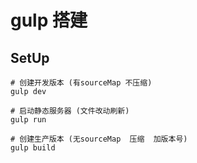 # gulp 搭建

## SetUp
```
# 创建开发版本 (有sourceMap 不压缩)
gulp dev

# 启动静态服务器 (文件改动刷新)
gulp run

# 创建生产版本 (无sourceMap  压缩  加版本号)
gulp build

```